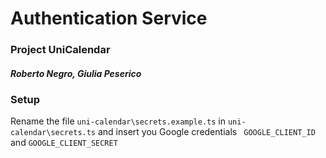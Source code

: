 # Authentication Service
### Project UniCalendar
##### Roberto Negro, Giulia Peserico

### Setup
Rename the file `uni-calendar\secrets.example.ts` in `uni-calendar\secrets.ts` and insert you Google credentials
 ` GOOGLE_CLIENT_ID` and  `GOOGLE_CLIENT_SECRET`


